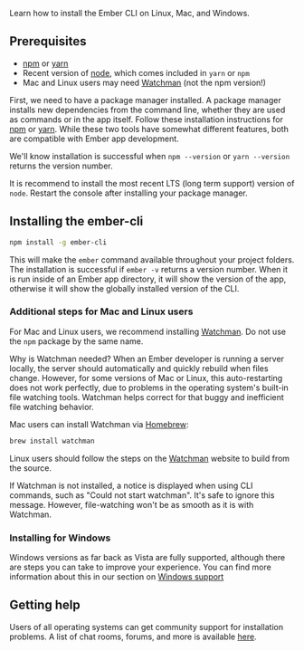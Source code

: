 Learn how to install the Ember CLI on Linux, Mac, and Windows.

## Prerequisites

* [npm](https://www.npmjs.com/get-npm) or [yarn](https://yarnpkg.com/en/docs/install)
* Recent version of [node](https://nodejs.org/en/download/), which comes included in `yarn` or `npm` 
* Mac and Linux users may need [Watchman](https://facebook.github.io/watchman/) (not the npm version!)

First, we need to have a package manager installed. A package manager installs new dependencies from the command line, whether they are used as commands or in the app itself. Follow these installation instructions for [npm](https://www.npmjs.com/get-npm) or [yarn](https://yarnpkg.com/en/docs/install). While these two tools have somewhat different features, both are compatible with Ember app development.

We'll know installation is successful when `npm --version` or `yarn --version` returns the version number. 

It is recommend to install the most recent LTS (long term support) version of `node`. Restart the console after installing your package manager.

## Installing the ember-cli

```bash
npm install -g ember-cli
```

This will make the `ember` command available throughout your project folders. The installation is successful if `ember -v` returns a version number. When it is run inside of an Ember app directory, it will show the version of the app, otherwise it will show the globally installed version of the CLI.

### Additional steps for Mac and Linux users

For Mac and Linux users, we recommend installing [Watchman](https://facebook.github.io/watchman/). Do not use the `npm` package by the same name.

Why is Watchman needed?
When an Ember developer is running a server locally, the server should
automatically and quickly rebuild when files change.
However, for some versions of Mac or Linux, this auto-restarting
does not work perfectly, due to problems in the operating system's
built-in file watching tools. Watchman helps correct for that buggy and inefficient file watching behavior.

Mac users can install Watchman via [Homebrew](https://brew.sh/):

```bash
brew install watchman
```

Linux users should follow the steps on the [Watchman](https://facebook.github.io/watchman/) website to build from the source.

If Watchman is not installed, a notice is displayed when using CLI commands, such as "Could not start watchman". It's safe to ignore this message. However, file-watching won't be as smooth as it is with Watchman.

### Installing for Windows

Windows versions as far back as Vista are fully supported, although there are steps you can take to improve your experience.
You can find more information about this in our section on [Windows support](../reference/windows/)

## Getting help

Users of all operating systems can get community support for installation problems. A list of chat rooms, forums, and more is available [here](https://www.emberjs.com/learn/).
